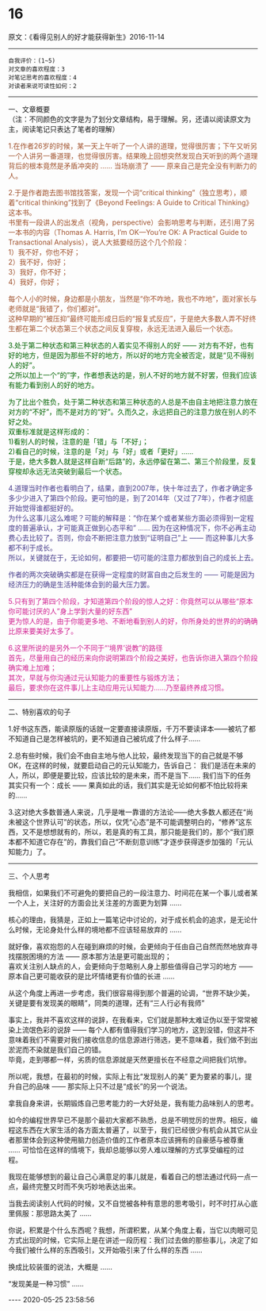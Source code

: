 # 16  

原文：《看得见别人的好才能获得新生》2016-11-14  

<hr>  

```  
自我评价：(1~5)  
对文章的喜欢程度：3  
对笔记思考的喜欢程度：4  
对读者来说可读性如何：2  
```  

<hr>  

一、文章概要  
（注：不同颜色的文字是为了划分文章结构，易于理解。另，还请以阅读原文为主，阅读笔记只表达了笔者的理解）  

<font color=#A0522D>1.在作者26岁的时候，某一天上午听了一个人讲的道理，觉得很厉害；下午又听另一个人讲另一番道理，也觉得很厉害。结果晚上回想突然发现白天听到的两个道理背后的根本竟然是矛盾冲突的 …… 当场崩溃了 —— 原来自己是完全没有判断力的人。  

2.于是作者跑去图书馆找答案，发现一个词“critical thinking”（独立思考），顺着“critical thinking”找到了《Beyond Feelings: A Guide to Critical Thinking》这本书。  
书里有一段讲人的出发点（视角，perspective）会影响思考与判断，还引用了另一本书的内容（Thomas A. Harris, I’m OK—You’re OK: A Practical Guide to Transactional Analysis），说人大抵要经历这个几个阶段：  
1）我不好，你也不好；  
2）我不好，你好；  
3）我好，你不好；  
4）我好，你好；  

每个人小的时候，身边都是小朋友，当然是“你不咋地，我也不咋地”，面对家长与老师就是“我错了，你们都对”。  
这种早期的“被压抑”最终可能形成日后的“报复式反应”，于是绝大多数人弄不好终生都在第二个状态第三个状态之间反复穿梭，永远无法进入最后一个状态。 </font>  

<font color=#006400>3.处于第二种状态和第三种状态的人着实见不得别人的好 —— 对方有不好，也有好的地方，但是因为那些不好的地方，所以好的地方完全被否定，就是“见不得别人的好”。  
之所以加上一个“的”字，作者想表达的是，别人不好的地方就不好罢，但我们应该有能力看到别人的好的地方。  

为了比出个胜负，处于第二种状态和第三种状态的人总是不由自主地把注意力放在对方的“不好”，而不是对方的“好”。久而久之，永远把自己的注意力放在别人的不好之处。  
双重标准就是这样形成的：  
1)看别人的时候，注意的是「错」与「不好」；  
2)看自己的时候，注意的是「对」与「好」或者「更好」……  
于是，绝大多数人就是这样自断“后路”的，永远停留在第二、第三个阶段里，反复穿梭却永远无法突破到最后一个状态。 </font>  

<font color=#483D8B>4.道理当时作者也看明白了，结果，直到2007年，快十年过去了，作者才确定多多少少进入了第四个阶段。更可怕的是，到了2014年（又过了7年），作者才彻底开始觉得谁都挺好的。  
为什么这事儿这么难呢？可能的解释是：“你在某个或者某些方面必须得到一定程度的普遍承认，才可能真正做到心态平和” …… 因为在这种情况下，你不必再主动费心去比较了。否则，你会不断把注意力放到“证明自己”上 —— 而这种事儿大多都不利于成长。  
所以，关键就在于，无论如何，都要把一切可能的注意力都放到自己的成长上去。  

作者的两次突破确实都是在获得一定程度的财富自由之后发生的 —— 可能是因为经济压力的确是生活种能体会到的最大压力罢。 </font>  

<font color=#D02090>5.只有到了第四个阶段，才知道第四个阶段的惊人之好：你竟然可以从哪些“原本你可能讨厌的人”身上学到大量的好东西”  
更为惊人的是，由于你能更多地、不断地看到别人的好，你所身处的世界的的确确比原来要美好太多了。  

6.这里所说的是另外一个不同于“‘境界’说教”的路径  
首先，尽量用自己的经历来向你说明第四个阶段之美好，也告诉你进入第四个阶段确实难上加难；  
其次，早就与你沟通过元认知能力的重要性与锻炼方法；  
最后，要求你在这件事儿上主动应用元认知能力……乃至最终养成习惯。 </font>  

<hr>  

二、特别喜欢的句子  

1.好书这东西，能读原版的话就一定要直接读原版，千万不要读译本——被坑了都不知道自己是怎样被坑的，更不知道自己被坑成了什么样子……  

2.总有些时候，我们会不由自主地与他人比较，最终发现当下的自己就是不够 OK，在这样的时候，就要启动自己的元认知能力，告诉自己： 我们是活在未来的人，所以，即便是要比较，应该比较的是未来，而不是当下…… 我们当下的任务其实只有一个：成长 —— 果真如此的话，我们其实是无论如何都不怕比较将来的……  

3.这对绝大多数普通人来说，几乎是唯一靠谱的方法论——绝大多数人都还在“尚未被这个世界认可”的状态，所以，仅凭“心态”是不可能调整明白的，“修养”这东西，又不是想想就有的，所以，若是真的有工具，那只能是我们的，那个“我们原本都不知道它存在”的，靠我们自己“不断刻意训练”才逐步获得逐步加强的「元认知能力」了。  

<hr>  

三、个人思考  

我相信，如果我们不可避免的要把自己的一段注意力、时间花在某一个事儿或者某一个人上，关注好的方面会比关注差的方面更为划算 ……  

核心的理由，我猜是，正如上一篇笔记中讨论的，对于成长机会的追求，是无论什么时候，无论身处什么样的境地都不应该轻易放弃的 ……  

就好像，喜欢抱怨的人在碰到麻烦的时候，会更倾向于任由自己自然而然地放弃寻找摆脱困境的方法 —— 原本那方法是更可能出现的；  
喜欢关注别人缺点的人，会更倾向于忽略别人身上那些值得自己学习的地方 —— 原本自己更可能收获的是比坏情绪更有价值的长进 ……  

从这个角度上再进一步考虑，我们很容易得到那个普遍的论调，“世界不缺少美，关键是要有发现美的眼睛”，同类的道理，还有“三人行必有我师”  

事实上，我并不喜欢这样的说辞，在我看来，它们就是那种太难证伪以至于常常被染上流氓色彩的说辞 —— 每个人都有值得我们学习的地方，这到没错，但这并不意味着我们不需要对我们接收信息的信息源进行筛选，更不意味着，我们做不到出淤泥而不染就是我们自己的错。  
毕竟，走到哪都一样，劣质的信息源就是天然更擅长在不经意之间把我们坑惨。  

所以呢，我想，在最初的时候，实际上有比“发现别人的美” 更为要紧的事儿，提升自己的品味 —— 那实际上只不过是“成长”的另一个说法。  

拿我自身来讲，长期锻炼自己思考能力的一大好处是，我有能力品味别人的思考。  

如今的编程世界早已不是那个最初大家都不熟悉，总是不明觉厉的世界。相反，编程这东西在大家生活的各方面太普遍了，以至于，我们已经很少有机会从其它从业者那里体会到这种使用脑力创造价值的工作者原本应该拥有的自豪感与被尊重 …… 可恰恰在这样的情境下，我却总能够以旁人难以理解的方式享受编程的过程。  

我现在能够想到的最让自己心满意足的事儿就是，看着自己的想法通过代码一点一点，最终完整又时而不失巧妙地表达出来。  

当我去阅读别人代码的时候，又不自觉被各种有意思的思考吸引，时不时打从心底里佩服：那思路太美了 ……  

你说，积累是个什么东西呢？我想，所谓积累，从某个角度上看，当它以肉眼可见方式出现的时候，它实际上是在讲述一段历程：我们过去做的那些事儿，决定了如今我们被什么样的东西吸引，又开始吸引来了什么样的东西 ……  

换成比较装蛋的说法，大概是 ……  

“发现美是一种习惯” ……  

 ---- 2020-05-25 23:58:56  